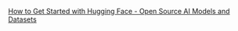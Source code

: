 
[How to Get Started with Hugging Face - Open Source AI Models and Datasets](https://www.freecodecamp.org/news/get-started-with-hugging-face/)
